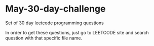 # May-30-day-challenge
Set of 30 day leetcode programming questions

In order to get these questions, just go to LEETCODE site and search question with that specific file name.
